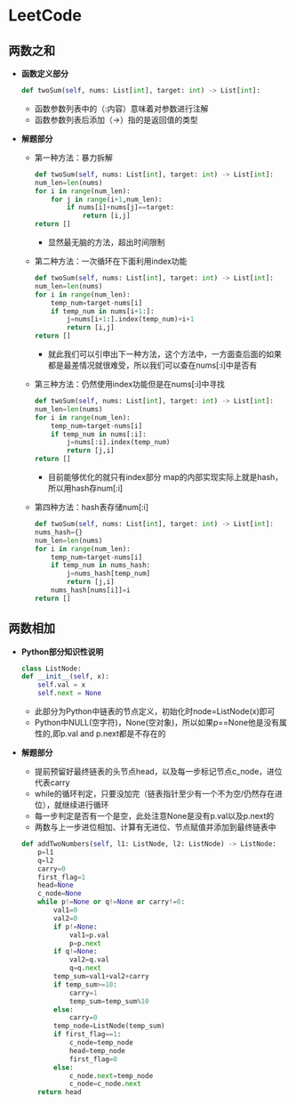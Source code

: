 # LeetCode
## 两数之和
* **函数定义部分**
    
    ```Python
    def twoSum(self, nums: List[int], target: int) -> List[int]:
    ```
    * 函数参数列表中的（:内容）意味着对参数进行注解
    * 函数参数列表后添加（->）指的是返回值的类型

* **解题部分**
    * 第一种方法：暴力拆解

        ```Python
        def twoSum(self, nums: List[int], target: int) -> List[int]:
        num_len=len(nums)
        for i in range(num_len):
            for j in range(i+1,num_len):
                if nums[i]+nums[j]==target:
                    return [i,j]
        return []
        ```
        * 显然最无脑的方法，超出时间限制
    * 第二种方法：一次循环在下面利用index功能

        ```Python
        def twoSum(self, nums: List[int], target: int) -> List[int]:
        num_len=len(nums)
        for i in range(num_len):
            temp_num=target-nums[i]
            if temp_num in nums[i+1:]:
                j=nums[i+1:].index(temp_num)+i+1
                return [i,j]
        return []
        ```
        * 就此我们可以引申出下一种方法，这个方法中，一方面查后面的如果都是最差情况就很难受，所以我们可以查在nums[:i]中是否有
    * 第三种方法：仍然使用index功能但是在nums[:i]中寻找
        
        ```Python
        def twoSum(self, nums: List[int], target: int) -> List[int]:
        num_len=len(nums)
        for i in range(num_len):
            temp_num=target-nums[i]
            if temp_num in nums[:i]:
                j=nums[:i].index(temp_num)
                return [j,i]
        return []
        ```
        * 目前能够优化的就只有index部分 map的内部实现实际上就是hash，所以用hash存num[:i]
    * 第四种方法：hash表存储num[:i]

        ```Python
        def twoSum(self, nums: List[int], target: int) -> List[int]:
        nums_hash={}
        num_len=len(nums)
        for i in range(num_len):
            temp_num=target-nums[i]
            if temp_num in nums_hash:
                j=nums_hash[temp_num]
                return [j,i]
            nums_hash[nums[i]]=i
        return []
        ```
## 两数相加
* **Python部分知识性说明**

    ```Python
    class ListNode:
    def __init__(self, x):
        self.val = x
        self.next = None
    ```
    * 此部分为Python中链表的节点定义，初始化时node=ListNode(x)即可
    * Python中NULL(空字符)，None(空对象)，所以如果p==None他是没有属性的,即p.val and p.next都是不存在的
* **解题部分**
    * 提前预留好最终链表的头节点head，以及每一步标记节点c_node，进位代表carry
    * while的循环判定，只要没加完（链表指针至少有一个不为空/仍然存在进位），就继续进行循环
    * 每一步判定是否有一个是空，此处注意None是没有p.val以及p.next的
    * 两数与上一步进位相加、计算有无进位、节点赋值并添加到最终链表中
    

    ```Python
    def addTwoNumbers(self, l1: ListNode, l2: ListNode) -> ListNode:
        p=l1
        q=l2
        carry=0
        first_flag=1
        head=None
        c_node=None
        while p!=None or q!=None or carry!=0:
            val1=0
            val2=0
            if p!=None:
                val1=p.val
                p=p.next
            if q!=None:
                val2=q.val
                q=q.next
            temp_sum=val1+val2+carry
            if temp_sum>=10:
                carry=1
                temp_sum=temp_sum%10
            else:
                carry=0
            temp_node=ListNode(temp_sum)
            if first_flag==1:
                c_node=temp_node
                head=temp_node
                first_flag=0
            else:
                c_node.next=temp_node
                c_node=c_node.next
        return head
    ```
